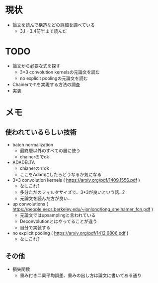 # 現状

* 論文を読んで構造などの詳細を調べている
  * 3.1 - 3.4前半まで読んだ

# TODO

* 論文から必要な式を探す
  * 3*3 convolution kernelsの元論文を読む
  * no explicit poolingの元論文を読む
* Chainerで↑を実現する方法の調査
* 実装

# メモ

## 使われているらしい技術

* batch normalization
  * 最終層以外のすべての層に使う
  * chainerのでok
* ADADELTA
  * chianerのでok
  * ここをAdamにしたらどうなるか気になる
* 3*3 convolution kernels ( https://arxiv.org/pdf/1409.1556.pdf )
  * なにこれ?
  * 多分ただのフィルタサイズで、3*3が良いという話...?
  * 元論文を読んだ方が良い...
* up convolutions ( https://people.eecs.berkeley.edu/~jonlong/long_shelhamer_fcn.pdf )
  * 元論文ではupsamplingと言われている
  * Deconvolutionとはやってることが違う
  * 自分で実装する
* no explicit pooling ( https://arxiv.org/pdf/1412.6806.pdf )
  * なにこれ?

## その他

* 損失関数
  * 重み付き二乗平均誤差、重みの出し方は論文に書いてある通り

